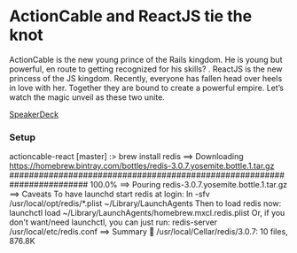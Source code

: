 # ActionCable and ReactJS tie the knot

ActionCable is the new young prince of the Rails kingdom. He is young but powerful, en route to getting recognized for his skills? . ReactJS is the new princess of the JS kingdom. Recently, everyone has fallen head over heels in love with her. Together they are bound to create a powerful empire. Let’s watch the magic unveil as these two unite.

[SpeakerDeck](https://speakerdeck.com/yatish27/actioncable-and-reactjs-tie-the-knot)


### Setup
actioncable-react [master] :> brew install redis
==> Downloading https://homebrew.bintray.com/bottles/redis-3.0.7.yosemite.bottle.1.tar.gz
######################################################################## 100.0%
==> Pouring redis-3.0.7.yosemite.bottle.1.tar.gz
==> Caveats
To have launchd start redis at login:
  ln -sfv /usr/local/opt/redis/*.plist ~/Library/LaunchAgents
Then to load redis now:
  launchctl load ~/Library/LaunchAgents/homebrew.mxcl.redis.plist
Or, if you don't want/need launchctl, you can just run:
  redis-server /usr/local/etc/redis.conf
==> Summary
🍺  /usr/local/Cellar/redis/3.0.7: 10 files, 876.8K


